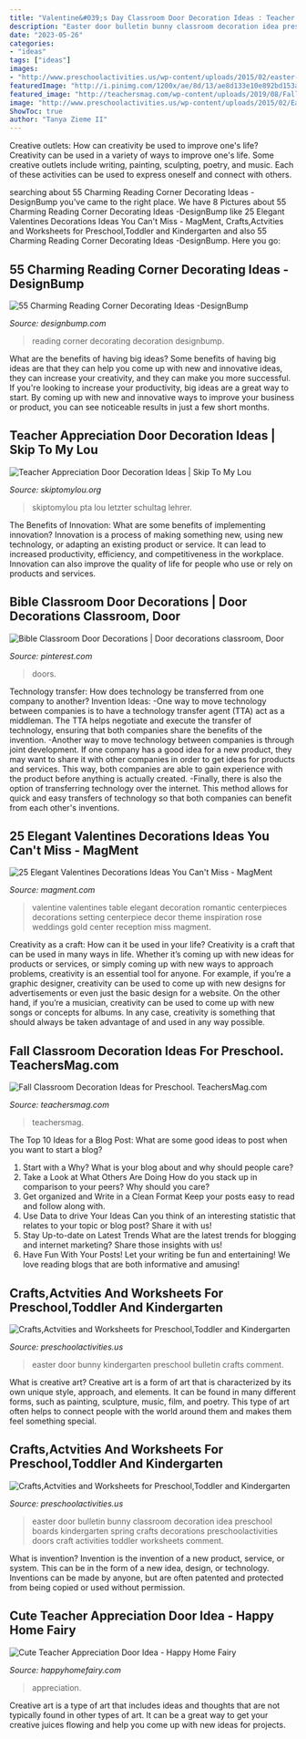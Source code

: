```yaml
---
title: "Valentine&#039;s Day Classroom Door Decoration Ideas : Teacher Appreciation Door Decoration Ideas"
description: "Easter door bulletin bunny classroom decoration idea preschool boards kindergarten spring crafts decorations preschoolactivities doors craft activities toddler worksheets comment"
date: "2023-05-26"
categories:
- "ideas"
tags: ["ideas"]
images:
- "http://www.preschoolactivities.us/wp-content/uploads/2015/02/easter-bunny-door.jpg"
featuredImage: "http://i.pinimg.com/1200x/ae/8d/13/ae8d133e10e892bd153a31d536822b48.jpg"
featured_image: "http://teachersmag.com/wp-content/uploads/2019/08/Fall-Door-Decoration4.jpg"
image: "http://www.preschoolactivities.us/wp-content/uploads/2015/02/Easter-Bunny-door-1.jpg"
ShowToc: true
author: "Tanya Zieme II"
---
```



Creative outlets: How can creativity be used to improve one's life?
Creativity can be used in a variety of ways to improve one's life. Some creative outlets include writing, painting, sculpting, poetry, and music. Each of these activities can be used to express oneself and connect with others.

	

		
searching about 55 Charming Reading Corner Decorating Ideas -DesignBump you've came to the right place. We have 8 Pictures about 55 Charming Reading Corner Decorating Ideas -DesignBump like 25 Elegant Valentines Decorations Ideas You Can&#039;t Miss - MagMent, Crafts,Actvities and Worksheets for Preschool,Toddler and Kindergarten and also 55 Charming Reading Corner Decorating Ideas -DesignBump. Here you go:
		
    
## 55 Charming Reading Corner Decorating Ideas -DesignBump

<img loading=lazy src="https://cdn.designbump.com/wp-content/uploads/2015/11/reading-corner-decoration-001.jpg" onerror="this.onerror=null;this.src='https://tse4.mm.bing.net/th?id=OIP.Tda3sCYz0EZ_uTDWd8AvFwAAAA&amp;pid=15.1';" alt="55 Charming Reading Corner Decorating Ideas -DesignBump">

_Source: designbump.com_

>reading corner decorating decoration designbump. 

	

What are the benefits of having big ideas?
Some benefits of having big ideas are that they can help you come up with new and innovative ideas, they can increase your creativity, and they can make you more successful. If you're looking to increase your productivity, big ideas are a great way to start. By coming up with new and innovative ways to improve your business or product, you can see noticeable results in just a few short months.

    
## Teacher Appreciation Door Decoration Ideas | Skip To My Lou

<img loading=lazy src="https://www.skiptomylou.org/wp-content/uploads/2010/04/TeacherDoor-superstar-1.jpg" onerror="this.onerror=null;this.src='https://tse1.mm.bing.net/th?id=OIP.cYkg-tU2Kjc2ahS02dihHwAAAA&amp;pid=15.1';" alt="Teacher Appreciation Door Decoration Ideas | Skip To My Lou">

_Source: skiptomylou.org_

>skiptomylou pta lou letzter schultag lehrer. 

	

The Benefits of Innovation: What are some benefits of implementing innovation?
Innovation is a process of making something new, using new technology, or adapting an existing product or service. It can lead to increased productivity, efficiency, and competitiveness in the workplace. Innovation can also improve the quality of life for people who use or rely on products and services.

    
## Bible Classroom Door Decorations | Door Decorations Classroom, Door

<img loading=lazy src="http://i.pinimg.com/1200x/ae/8d/13/ae8d133e10e892bd153a31d536822b48.jpg" onerror="this.onerror=null;this.src='https://tse3.mm.bing.net/th?id=OIP.nKS6X94NQh5ltUabwneYFwHaM7&amp;pid=15.1';" alt="Bible Classroom Door Decorations | Door decorations classroom, Door">

_Source: pinterest.com_

>doors. 

	

Technology transfer: How does technology be transferred from one company to another?
Invention Ideas: 
-One way to move technology between companies is to have a technology transfer agent (TTA) act as a middleman. The TTA helps negotiate and execute the transfer of technology, ensuring that both companies share the benefits of the invention. 
-Another way to move technology between companies is through joint development. If one company has a good idea for a new product, they may want to share it with other companies in order to get ideas for products and services. This way, both companies are able to gain experience with the product before anything is actually created. 
-Finally, there is also the option of transferring technology over the internet. This method allows for quick and easy transfers of technology so that both companies can benefit from each other's inventions.

    
## 25 Elegant Valentines Decorations Ideas You Can&#039;t Miss - MagMent

<img loading=lazy src="https://www.magment.com/wp-content/uploads/2016/11/Valentines-Day-Wedding-Centerpiece.jpg" onerror="this.onerror=null;this.src='https://tse3.mm.bing.net/th?id=OIP.9wWqkp_qQ0GZ4KLQv8xSSQHaLH&amp;pid=15.1';" alt="25 Elegant Valentines Decorations Ideas You Can&#039;t Miss - MagMent">

_Source: magment.com_

>valentine valentines table elegant decoration romantic centerpieces decorations setting centerpiece decor theme inspiration rose weddings gold center reception miss magment. 

	

Creativity as a craft: How can it be used in your life?
Creativity is a craft that can be used in many ways in life. Whether it’s coming up with new ideas for products or services, or simply coming up with new ways to approach problems, creativity is an essential tool for anyone. For example, if you’re a graphic designer, creativity can be used to come up with new designs for advertisements or even just the basic design for a website. On the other hand, if you’re a musician, creativity can be used to come up with new songs or concepts for albums. In any case, creativity is something that should always be taken advantage of and used in any way possible.

    
## Fall Classroom Decoration Ideas For Preschool. TeachersMag.com

<img loading=lazy src="http://teachersmag.com/wp-content/uploads/2019/08/Fall-Door-Decoration4.jpg" onerror="this.onerror=null;this.src='https://tse1.mm.bing.net/th?id=OIP.0VfEPROmTvmnmY2ncf1iDwHaNC&amp;pid=15.1';" alt="Fall Classroom Decoration Ideas for Preschool. TeachersMag.com">

_Source: teachersmag.com_

>teachersmag. 

	

The Top 10 Ideas for a Blog Post: What are some good ideas to post when you want to start a blog?
1. Start with a Why?
What is your blog about and why should people care? 
2. Take a Look at What Others Are Doing
How do you stack up in comparison to your peers? Why should you care? 
3. Get organized and Write in a Clean Format
Keep your posts easy to read and follow along with. 
4. Use Data to drive Your Ideas
Can you think of an interesting statistic that relates to your topic or blog post? Share it with us! 
5. Stay Up-to-date on Latest Trends
What are the latest trends for blogging and internet marketing? Share those insights with us! 
6. Have Fun With Your Posts!
Let your writing be fun and entertaining! We love reading blogs that are both informative and amusing!

    
## Crafts,Actvities And Worksheets For Preschool,Toddler And Kindergarten

<img loading=lazy src="http://www.preschoolactivities.us/wp-content/uploads/2015/02/Easter-Bunny-door-1.jpg" onerror="this.onerror=null;this.src='https://tse2.mm.bing.net/th?id=OIP.bNNhXWf_SUPB87PmvNMelwHaJ6&amp;pid=15.1';" alt="Crafts,Actvities and Worksheets for Preschool,Toddler and Kindergarten">

_Source: preschoolactivities.us_

>easter door bunny kindergarten preschool bulletin crafts comment. 

	

What is creative art?
Creative art is a form of art that is characterized by its own unique style, approach, and elements. It can be found in many different forms, such as painting, sculpture, music, film, and poetry. This type of art often helps to connect people with the world around them and makes them feel something special.

    
## Crafts,Actvities And Worksheets For Preschool,Toddler And Kindergarten

<img loading=lazy src="http://www.preschoolactivities.us/wp-content/uploads/2015/02/easter-bunny-door.jpg" onerror="this.onerror=null;this.src='https://tse4.mm.bing.net/th?id=OIP.J0NBJqZg1gqL2OaWczi-BAHaJY&amp;pid=15.1';" alt="Crafts,Actvities and Worksheets for Preschool,Toddler and Kindergarten">

_Source: preschoolactivities.us_

>easter door bulletin bunny classroom decoration idea preschool boards kindergarten spring crafts decorations preschoolactivities doors craft activities toddler worksheets comment. 

	

What is invention?
Invention is the invention of a new product, service, or system. This can be in the form of a new idea, design, or technology. Inventions can be made by anyone, but are often patented and protected from being copied or used without permission.

    
## Cute Teacher Appreciation Door Idea - Happy Home Fairy

<img loading=lazy src="https://happyhomefairy.com/wp-content/uploads/2013/05/teacher-appreciation-door41.jpg" onerror="this.onerror=null;this.src='https://tse4.mm.bing.net/th?id=OIP.j-g8WSCXWKlAnzJqb3HiiwHaLH&amp;pid=15.1';" alt="Cute Teacher Appreciation Door Idea - Happy Home Fairy">

_Source: happyhomefairy.com_

>appreciation. 

	

Creative art is a type of art that includes ideas and thoughts that are not typically found in other types of art. It can be a great way to get your creative juices flowing and help you come up with new ideas for projects.

